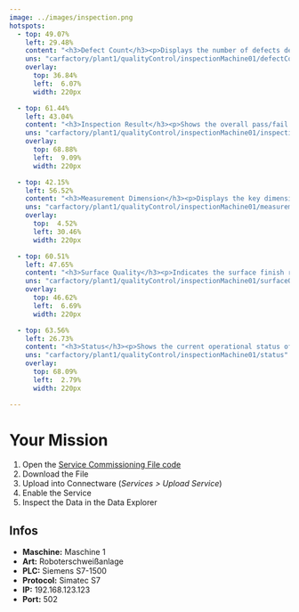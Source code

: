 ```yaml
---
image: ../images/inspection.png
hotspots:
  - top: 49.07%
    left: 29.48%
    content: "<h3>Defect Count</h3><p>Displays the number of defects detected during inspection.</p>"
    uns: "carfactory/plant1/qualityControl/inspectionMachine01/defectCount"
    overlay:
      top: 36.84%
      left:  6.07%
      width: 220px

  - top: 61.44%
    left: 43.04%
    content: "<h3>Inspection Result</h3><p>Shows the overall pass/fail result of the current inspection cycle.</p>"
    uns: "carfactory/plant1/qualityControl/inspectionMachine01/inspectionResult"
    overlay:
      top: 68.88%
      left:  9.09%
      width: 220px

  - top: 42.15%
    left: 56.52%
    content: "<h3>Measurement Dimension</h3><p>Displays the key dimensional measurement recorded for the part.</p>"
    uns: "carfactory/plant1/qualityControl/inspectionMachine01/measurementDimension"
    overlay:
      top:  4.52%
      left: 30.46%
      width: 220px

  - top: 60.51%
    left: 47.65%
    content: "<h3>Surface Quality</h3><p>Indicates the surface finish rating determined by the sensor.</p>"
    uns: "carfactory/plant1/qualityControl/inspectionMachine01/surfaceQuality"
    overlay:
      top: 46.62%
      left:  6.69%
      width: 220px

  - top: 63.56%
    left: 26.73%
    content: "<h3>Status</h3><p>Shows the current operational status of the inspection cell (e.g., inspecting, idle, error).</p>"
    uns: "carfactory/plant1/qualityControl/inspectionMachine01/status"
    overlay:
      top: 68.09%
      left:  2.79%
      width: 220px

---
```



# Your Mission

1. Open the [Service Commissioning File code](assets/yaml/t02_1-welding-robot-type001-v02.cw.yaml)
2. Download the File
3. Upload into Connectware (*Services > Upload Service*)
4. Enable the Service
5. Inspect the Data in the Data Explorer

## Infos

- **Maschine:** Maschine 1
- **Art:** Roboterschweißanlage
- **PLC:** Siemens S7-1500
- **Protocol:** Simatec S7
- **IP:** 192.168.123.123
- **Port:** 502